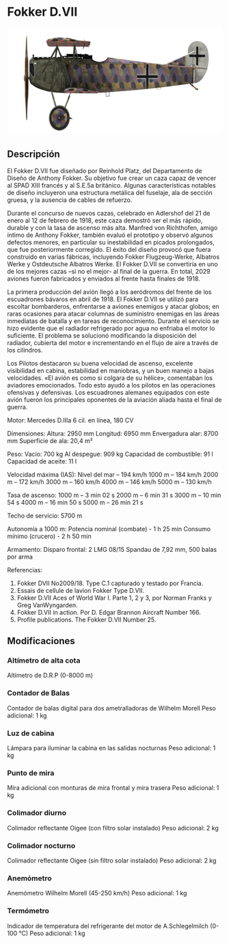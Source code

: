 # Fokker D.VII

![fokkerd7](../images/fokkerd7.png)

## Descripción

El Fokker D.VII fue diseñado por Reinhold Platz, del Departamento de Diseño de Anthony Fokker. Su objetivo fue crear un caza capaz de vencer al SPAD XIII francés y al S.E.5a británico. Algunas características notables de diseño incluyeron una estructura metálica del fuselaje, ala de sección gruesa, y la ausencia de cables de refuerzo.

Durante el concurso de nuevos cazas, celebrado en Adlershof del 21 de enero al 12 de febrero de 1918, este caza demostró ser el más rápido, durable y con la tasa de ascenso más alta. Manfred von Richthofen, amigo íntimo de Anthony Fokker, también evaluó el prototipo y observó algunos defectos menores, en particular su inestabilidad en picados prolongados, que fue posteriormente corregido. El éxito del diseño provocó que fuera construido en varias fábricas, incluyendo Fokker Flugzeug-Werke, Albatros Werke y Ostdeutsche Albatros Werke. El Fokker D.VII se convertiría en uno de los mejores cazas –si no el mejor- al final de la guerra. En total, 2029 aviones fueron fabricados y enviados al frente hasta finales de 1918.

La primera producción del avión llegó a los aeródromos del frente de los escuadrones bávaros en abril de 1918. El  Fokker D.VII se utilizó para escoltar bombarderos, enfrentarse a aviones enemigos y atacar globos; en raras ocasiones para atacar columnas de suministro enemigas en las áreas inmediatas de batalla y en tareas de reconocimiento. Durante el servicio se hizo evidente que el radiador refrigerado por agua no enfriaba el motor lo suficiente. El problema se solucionó modificando la disposición del radiador, cubierta del motor e incrementando en el flujo de aire a través de los cilindros.

Los Pilotos destacaron su buena velocidad de ascenso, excelente visibilidad en cabina, estabilidad en maniobras, y un buen manejo a bajas velocidades. «El avión es como si colgara de su hélice», comentaban los aviadores emocionados. Todo esto ayudó a los pilotos en las operaciones ofensivas  y defensivas. Los escuadrones alemanes equipados con este avión fueron los principales oponentes de la aviación aliada hasta el final de guerra.


Motor:
Mercedes D.IIIa 6 cil. en línea, 180 CV

Dimensiones:
Altura: 2950 mm
Longitud: 6950 mm
Envergadura alar: 8700 mm
Superficie de ala: 20,4 m²

Peso:
Vacío: 700 kg
Al despegue: 909 kg 
Capacidad de combustible: 91 l
Capacidad de aceite: 11 l

Velocidad máxima (IAS):
Nivel del mar – 194 km/h
1000 m – 184 km/h
2000 m – 172 km/h
3000 m – 160 km/h
4000 m – 146 km/h
5000 m – 130 km/h

Tasa de ascenso:
1000 m –  3 min 02 s
2000 m –  6 min 31 s
3000 m – 10 min 54 s
4000 m – 16 min 50 s
5000 m – 26 min 21 s

Techo de servicio: 5700 m

Autonomía a 1000 m:
Potencia nominal (combate) - 1 h 25 min
Consumo mínimo (crucero) - 2 h 50 min

Armamento:
Disparo frontal: 2 LMG 08/15 Spandau de 7,92 mm, 500 balas por arma

Referencias:
1) Fokker DVII No2009/18. Type C.1 capturado y testado por Francia.
2) Essais de cellule de lavion Fokker Type D.VII.
3) Fokker D.VII Aces of World War I. Parte 1, 2 y 3, por Norman Franks y Greg VanWyngarden.
4) Fokker D.VII in action. Por D. Edgar Brannon Aircraft Number 166.
5) Profile publications. The Fokker D.VII Number 25.

## Modificaciones

### Altímetro de alta cota

Altímetro de D.R.P (0-8000 m)

### Contador de Balas

Contador de balas digital para dos ametralladoras de Wilhelm Morell
Peso adicional: 1 kg

### Luz de cabina

Lámpara para iluminar la cabina en las salidas nocturnas
Peso adicional: 1 kg

### Punto de mira

Mira adicional con monturas de mira frontal y mira trasera
Peso adicional: 1 kg

### Colimador diurno

Colimador reflectante Oigee (con filtro solar instalado)
Peso adicional: 2 kg

### Colimador nocturno

Colimador reflectante Oigee (sin filtro solar instalado)
Peso adicional: 2 kg

### Anemómetro

Anemómetro Wilhelm Morell (45-250 km/h)
Peso adicional: 1 kg

### Termómetro

Indicador de temperatura del refrigerante del motor de A.Schlegelmilch (0-100 °C)
Peso adicional: 1 kg
